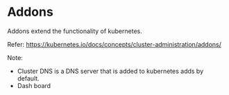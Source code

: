 # Addons

Addons extend the functionality of kubernetes. 

Refer: https://kubernetes.io/docs/concepts/cluster-administration/addons/


Note:
- Cluster DNS is a DNS server that is added to kubernetes adds by default. 
- Dash board
